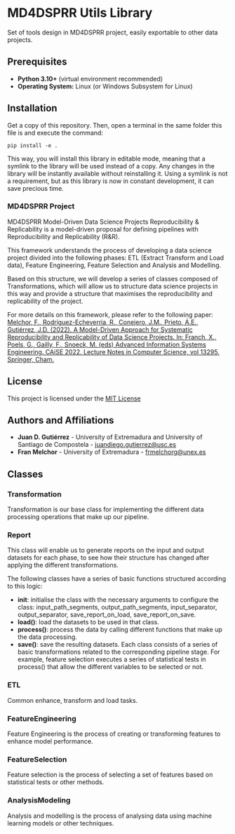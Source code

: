 # MD4DSPRR Utils Library

Set of tools design in MD4DSPRR project, easily exportable to other data projects.

## Prerequisites
- **Python 3.10+** (virtual environment recommended)
- **Operating System:** Linux (or Windows Subsystem for Linux)

## Installation

Get a copy of this repository. Then, open a terminal in the same folder this file is and execute the command:

```shell
pip install -e .
```

This way, you will install this library in editable mode, meaning that a symlink to the library will be used instead of a copy. Any changes in the library will be instantly available without reinstalling it. Using a symlink is not a requirement, but as this library is now in constant development, it can save precious time.

### MD4DSPRR Project

MD4DSPRR Model-Driven Data Science Projects Reproducibility & Replicability is a model-driven proposal for defining pipelines with Reproducibility and Replicability (R&R). 

This framework understands the process of developing a data science project divided into the following phases: ETL (Extract Transform and Load data), Feature Engineering, Feature Selection and Analysis and Modelling.

Based on this structure, we will develop a series of classes composed of Transformations, which will allow us to structure data science projects in this way and provide a structure that maximises the reproducibility and replicability of the project.

For more details on this framework, please refer to the following paper: [Melchor, F., Rodriguez-Echeverria, R., Conejero, J.M., Prieto, Á.E., Gutiérrez, J.D. (2022). A Model-Driven Approach for Systematic Reproducibility and Replicability of Data Science Projects. In: Franch, X., Poels, G., Gailly, F., Snoeck, M. (eds) Advanced Information Systems Engineering. CAiSE 2022. Lecture Notes in Computer Science, vol 13295. Springer, Cham.](https://doi.org/10.1007/978-3-031-07472-1_9)

## License
This project is licensed under the [MIT License](https://github.com/i3uex/apitep_utils/blob/main/LICENSE.md)

## Authors and Affiliations
- __Juan D. Gutiérrez__ - University of Extremadura and University of Santiago de Compostela - [juandiego.gutierrez@usc.es](mailto:juandiego.gutierrez@usc.es)
- __Fran Melchor__ - University of Extremadura - [frmelchorg@unex.es](mailto:frmelchorg@unex.es)

## Classes

### Transformation
Transformation is our base class for implementing the different data processing operations that make up our pipeline.

### Report
This class will enable us to generate reports on the input and output datasets for each phase, to see how their structure has changed after applying the different transformations.

The following classes have a series of basic functions structured according to this logic:

- __init__: initialise the class with the necessary arguments to configure the class: input_path_segments, output_path_segments, input_separator, output_separator, save_report_on_load, save_report_on_save.
- __load()__: load the datasets to be used in that class.
- __process()__: process the data by calling different functions that make up the data processing.
- __save()__: save the resulting datasets.
Each class consists of a series of basic transformations related to the corresponding pipeline stage. For example, feature selection executes a series of statistical tests in process() that allow the different variables to be selected or not.

### ETL

Common enhance, transform and load tasks.

### FeatureEngineering

Feature Engineering is the process of creating or transforming features to enhance model performance.

### FeatureSelection

Feature selection is the process of selecting a set of features based on statistical tests or other methods.

### AnalysisModeling

Analysis and modelling is the process of analysing data using machine learning models or other techniques.
